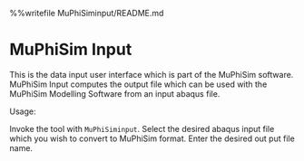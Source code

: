 %%writefile MuPhiSiminput/README.md

MuPhiSim Input
==========

This is the data input user interface which is part of the MuPhiSim software. MuPhiSim Input computes the output file which can be used with the MuPhiSim Modelling Software from an input abaqus file.

Usage:
    
Invoke the tool with `MuPhiSiminput`. Select the desired abaqus input file which you wish to convert to MuPhiSim format. Enter the desired out put file name. 
